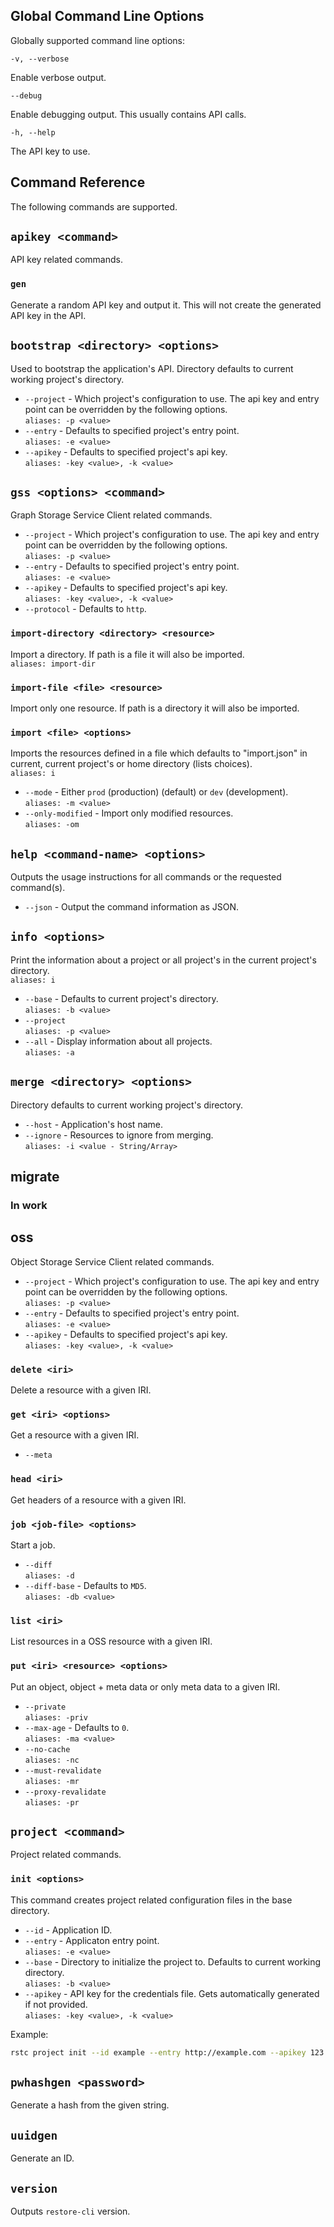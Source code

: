 ## Global Command Line Options

Globally supported command line options:

`-v, --verbose`

Enable verbose output.

`--debug`

Enable debugging output. This usually contains API calls.

`-h, --help`

The API key to use.

## Command Reference

The following commands are supported.

## `apikey <command>`
  API key related commands.

### `gen`
  Generate a random API key and output it. This will not create the generated API key in the API.

## `bootstrap <directory> <options>`
  Used to bootstrap the application's API.  Directory defaults to current working project's directory.
  * `--project` - Which project's configuration to use. The api key and entry point can be overridden by the following options. <br>
    `aliases: -p <value>`
  * `--entry` - Defaults to specified project's entry point. <br>
    `aliases: -e <value>`
  * `--apikey` - Defaults to specified project's api key. <br>
    `aliases: -key <value>, -k <value>`

## `gss <options> <command>`
  Graph Storage Service Client related commands.
  * `--project` - Which project's configuration to use. The api key and entry point can be overridden by the following options. <br>
    `aliases: -p <value>`
  * `--entry` - Defaults to specified project's entry point. <br>
    `aliases: -e <value>`
  * `--apikey` - Defaults to specified project's api key. <br>
    `aliases: -key <value>, -k <value>`
  * `--protocol` - Defaults to `http`.

  ### `import-directory <directory> <resource>`
  Import a directory. If path is a file it will also be imported. <br>
  `aliases: import-dir`
  ### `import-file <file> <resource>`
  Import only one resource. If path is a directory it will also be imported.
  ### `import <file> <options>`
  Imports the resources defined in a file which defaults to "import.json" in current, current project's or home directory (lists choices). <br>
  `aliases: i`
  * `--mode` - Either `prod` (production) (default) or `dev` (development). <br>
  `aliases: -m <value>`
  * `--only-modified` - Import only modified resources. <br>
  `aliases: -om`

## `help <command-name> <options>`
  Outputs the usage instructions for all commands or the requested command(s).
  * `--json` - Output the command information as JSON.

## `info <options>`
  Print the information about a project or all project's in the current project's directory. <br>
  `aliases: i`
  * `--base` - Defaults to current project's directory. <br>
      `aliases: -b <value>`
  * `--project` <br>
      `aliases: -p <value>`
  * `--all` - Display information about all projects. <br>
      `aliases: -a`

## `merge <directory> <options>`
  Directory defaults to current working project's directory.
  * `--host` - Application's host name. <br>
  * `--ignore` - Resources to ignore from merging. <br>
    `aliases: -i <value - String/Array>`

## migrate <options>
### In work

## oss <options> <command>
  Object Storage Service Client related commands.
  * `--project` - Which project's configuration to use. The api key and entry point can be overridden by the following options. <br>
      `aliases: -p <value>`
  * `--entry` - Defaults to specified project's entry point. <br>
      `aliases: -e <value>`
  * `--apikey` - Defaults to specified project's api key. <br>
      `aliases: -key <value>, -k <value>`

  ### `delete <iri>`
   Delete a resource with a given IRI.
   
  ### `get <iri> <options>`
   Get a resource with a given IRI.
  * `--meta`
 
  ### `head <iri>`
  Get headers of a resource with a given IRI.
 
  ### `job <job-file> <options>`
  Start a job.
  * `--diff` <br>
    `aliases: -d`
  * `--diff-base` - Defaults to `MD5`. <br>
    `aliases: -db <value>`

  ### `list <iri>`
   List resources in a OSS resource with a given IRI.

  ### `put <iri> <resource> <options>`
   Put an object, object + meta data or only meta data to a given IRI. 
  * `--private` <br>
    `aliases: -priv`
  * `--max-age` - Defaults to `0`. <br>
    `aliases: -ma <value>`
  * `--no-cache` <br>
    `aliases: -nc`
  * `--must-revalidate` <br>
    `aliases: -mr`
  * `--proxy-revalidate` <br>
    `aliases: -pr`

## `project <command>`
  Project related commands.

### `init <options>`
   This command creates project related configuration files in the base directory.
   * `--id` - Application ID.
   * `--entry` - Applicaton entry point. <br>
      `aliases: -e <value>`
   * `--base` - Directory to initialize the project to. Defaults to current working directory. <br>
      `aliases: -b <value>`
   * `--apikey` -  API key for the credentials file. Gets automatically generated if not provided. <br>
      `aliases: -key <value>, -k <value>`

Example:

```sh
rstc project init --id example --entry http://example.com --apikey 123
```

## `pwhashgen <password>`
  Generate a hash from the given string.

## `uuidgen`
  Generate an ID.

## `version`
  Outputs `restore-cli` version.
